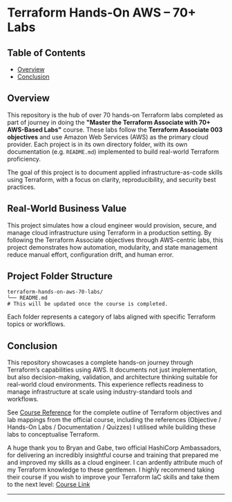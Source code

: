 # Terraform Hands-On AWS – 70+ Labs

## Table of Contents

- [Overview](#overview)
- [Conclusion](#conclusion)

## Overview

This repository is the hub of over 70 hands-on Terraform labs completed as part of journey in doing the **"Master the Terraform Associate with 70+ AWS-Based Labs"** course. These labs follow the **Terraform Associate 003 objectives** and use Amazon Web Services (AWS) as the primary cloud provider. Each project is in its own directory folder, with its own documentation (e.g. `README.md`) implemented to build real-world Terraform proficiency.

The goal of this project is to document applied infrastructure-as-code skills using Terraform, with a focus on clarity, reproducibility, and security best practices.

## Real-World Business Value

This project simulates how a cloud engineer would provision, secure, and manage cloud infrastructure using Terraform in a production setting. By following the Terraform Associate objectives through AWS-centric labs, this project demonstrates how automation, modularity, and state management reduce manual effort, configuration drift, and human error.

## Project Folder Structure

```
terraform-hands-on-aws-70-labs/
└── README.md
# This will be updated once the course is completed.
```

Each folder represents a category of labs aligned with specific Terraform topics or workflows.

## Conclusion

This repository showcases a complete hands-on journey through Terraform’s capabilities using AWS. It documents not just implementation, but also decision-making, validation, and architecture thinking suitable for real-world cloud environments. This experience reflects readiness to manage infrastructure at scale using industry-standard tools and workflows.

See [Course Reference](https://github.com/Thomas404/terraform-hands-on-aws-70-labs/blob/main/course-reference.md) for the complete outline of Terraform objectives and lab mappings from the official course, including the references (Objective / Hands-On Labs / Documentation / Quizzes) I utilised while building these labs to conceptualise Terraform.

A huge thank you to Bryan and Gabe, two official HashiCorp Ambassadors, for delivering an incredibly insightful course and training that prepared me and improved my skills as a cloud engineer. I can ardently attribute much of my Terraform knowledge to these gentlemen. I highly recommend taking their course if you wish to improve your Terraform IaC skills and take them to the next level: [Course Link](https://www.udemy.com/course/terraform-hands-on-labs)

---
